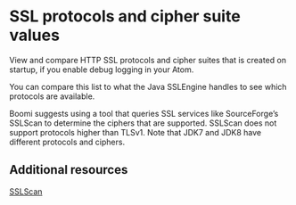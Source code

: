 # SSL protocols and cipher suite values 

<head>
  <meta name="guidename" content="Integration"/>
  <meta name="context" content="GUID-0724018a-0c30-4185-923d-1a0dee6aba95"/>
</head>


View and compare HTTP SSL protocols and cipher suites that is created on startup, if you enable debug logging in your Atom.

You can compare this list to what the Java SSLEngine handles to see which protocols are available.

Boomi suggests using a tool that queries SSL services like SourceForge’s SSLScan to determine the ciphers that are supported. SSLScan does not support protocols higher than TLSv1. Note that JDK7 and JDK8 have different protocols and ciphers.

## Additional resources 

[SSLScan](http://sourceforge.net/projects/sslscan/)